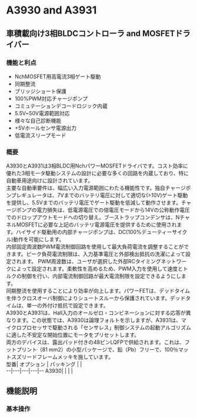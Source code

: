 # A3930 and A3931
## 車積載向け3相BLDCコントローラ and  MOSFETドライバー

### 機能と利点
- NchMOSFET用高電流3相ゲート駆動
- 同期整流
- ブリッジショート保護
- 100%PWM対応チャージポンプ
- コミュテーションデコードロジック内蔵
- 5.5V~50V電源範囲対応
- 様々な自己診断機能
- +5Vホールセンサ電源出力
- 低電流スリープモード

### 概要
 A3930とA3931は3相BLDC用NchパワーMOSFETドライバです。コスト効率に優れた3相モータ駆動システムの設計に必要な多くの回路を内蔵しており、特に自動車用途向けに設計されています。<BR>
 主要な自動車要件は、幅広い入力電源範囲にわたる機能性です。独自チャージポンプレギュレータは、7Vまでのバッテリ電圧に対して適切な(>10V)ゲート駆動を提供し、5.5Vまでのバッテリ電圧でゲート駆動を低減して動作させます。チャージポンプの電力損失は、低電源電圧での倍電圧モードから14Vの公称動作電圧でのドロップアウトモードへの切り替え。ブーストラップコンデンサは、NチャネルMOSFETに必要な上記のバッテリ電源電圧を提供するために使用されます。ハイサイド駆動用の内部チャージポンプは、DC(100%デューティーサイクル)動作を可能にします。<BR>
  内部固定周波数PWM電流制御回路を使用して最大負荷電流を調整することができます。ピーク負荷電流制限は、入力基準電圧と外部検出抵抗の洗濯によって設定されます。 PWM周波数は、ユーザが選択した外部RCタイミングネットワークによって設定されます。柔軟性を高めるため、PWM入力を使用して速度とトルクの制御を行い、内部電流制御回路が最大電流制限を設定できるようにします。<BR>
 同期整流を使用することにより効率が向上します。パワーFETは、デッドタイムを伴うクロスオーバ制御によりシュートスルーから保護されています。デッドタイムは、単一の外付け抵抗で設定できます。<BR>
 A3930とA3931は、Hall入力のオールゼロ・コンビネーションに対する応答が異なります。この状態では、A3930は論理フォルトを示しますが、A3931は、マイクロプロセッサで駆動される「センサレス」制御システムの起動アルゴリズムに適した不安定な開始位置にモータをプリセットします。<BR>
両方のデバイスは、露出パッド付きの48ピンLQFPで供給されます。これは、フットプリント（81 mm2）の小型パッケージで、鉛（Pb）フリーで、100％マットスズリードフレームメッキを施しています。<BR>
型番|  オプション |  パッキング |   |  
--|---|---|---|--
  A3930|   |   |   |  

## 機能説明
### 基本操作
